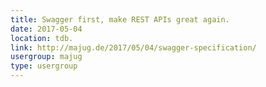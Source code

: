 ```yaml
---
title: Swagger first, make REST APIs great again.
date: 2017-05-04
location: tdb.
link: http://majug.de/2017/05/04/swagger-specification/
usergroup: majug
type: usergroup
---
```

